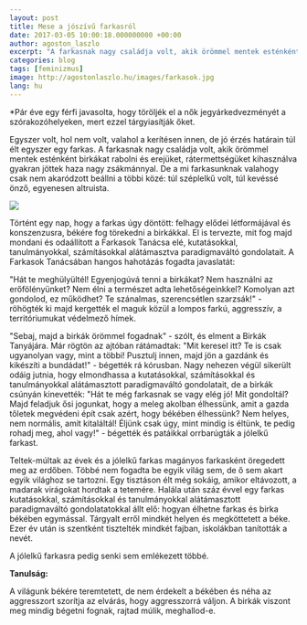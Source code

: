 ```yaml
---
layout: post
title: Mese a jószívű farkasról
date: 2017-03-05 10:00:18.000000000 +00:00
author: agoston_laszlo
excerpt: "A farkasnak nagy családja volt, akik örömmel mentek esténként birkákat rabolni és erejüket, rátermettségüket kihasználva gyakran jöttek haza nagy zsákmánnyal. De a mi farkasunknak valahogy csak nem akaródzott beállni a többi közé: túl széplelkű volt, túl kevéssé önző, egyenesen altruista."
categories: blog
tags: [feminizmus]
image: http://agostonlaszlo.hu/images/farkasok.jpg
lang: hu
---
```

*Pár éve egy férfi javasolta, hogy töröljék el a nők jegyárkedvezményét a szórakozóhelyeken, mert ezzel tárgyiasítják őket.

Egyszer volt, hol nem volt, valahol a kerítésen innen, de jó érzés határain túl élt egyszer egy farkas. A farkasnak nagy családja volt, akik örömmel mentek esténként birkákat rabolni és erejüket, rátermettségüket kihasználva gyakran jöttek haza nagy zsákmánnyal. De a mi farkasunknak valahogy csak nem akaródzott beállni a többi közé: túl széplelkű volt, túl kevéssé önző, egyenesen altruista.

![](http://agostonlaszlo.hu/images/farkasok.jpg)

Történt egy nap, hogy a farkas úgy döntött: felhagy elődei létformájával és konszenzusra, békére fog törekedni a birkákkal. El is tervezte, mit fog majd mondani és odaállított a Farkasok Tanácsa elé, kutatásokkal, tanulmányokkal, számításokkal alátámasztva paradigmaváltó gondolatait. A Farkasok Tanácsában hangos hahotázás fogadta javaslatát:

"Hát te meghülyültél! Egyenjogúvá tenni a birkákat? Nem használni az erőfölényünket? Nem élni a természet adta lehetőségeinkkel? Komolyan azt gondolod, ez működhet? Te szánalmas, szerencsétlen szarzsák!" - röhögték ki majd kergették el maguk közül a lompos farkú, aggresszív, a territóriumukat védelmező hímek.

"Sebaj, majd a birkák örömmel fogadnak" - szólt, és elment a Birkák Tanyájára. Már rögtön az ajtóban rátámadtak: "Mit keresel itt? Te is csak ugyanolyan vagy, mint a többi! Pusztulj innen, majd jön a gazdánk és kikészíti a bundádat!" - bégették rá kórusban. Nagy nehezen végül sikerült odáig jutnia, hogy elmondhassa a kutatásokkal, számításokkal és tanulmányokkal alátámasztott paradigmaváltó gondolatait, de a birkák csúnyán kinevették: "Hát te még farkasnak se vagy elég jó! Mit gondoltál? Majd feladjuk ősi jogunkat, hogy a meleg akolban élhessünk, amit a gazda tőletek megvédeni épít csak azért, hogy békében élhessünk? Nem helyes, nem normális, amit kitaláltál! Éljünk csak úgy, mint mindig is éltünk, te pedig rohadj meg, ahol vagy!" - bégették és patáikkal orrbarúgták a jólelkű farkast.

Teltek-múltak az évek és a jólelkű farkas magányos farkasként öregedett meg az erdőben. Többé nem fogadta be egyik világ sem, de ő sem akart egyik világhoz se tartozni. Egy tisztáson élt még sokáig, amikor eltávozott, a madarak virágokat hordtak a tetemére. Halála után száz évvel egy farkas kutatásokkal, számításokkal és tanulmányokkal alátámasztott paradigmaváltó gondolatatokkal állt elő: hogyan élhetne farkas és birka békében egymással. Tárgyalt erről mindkét helyen és megköttetett a béke. Ezer év után is szentként tisztelték mindkét fajban, iskolákban tanították a nevét.

A jólelkű farkasra pedig senki sem emlékezett többé.

**Tanulság:**

A világunk békére teremtetett, de nem érdekelt a békében és néha az aggresszort szorítja az elvárás, hogy aggresszorrá váljon. A birkák viszont meg mindig bégetni fognak, rajtad múlik, meghallod-e.
